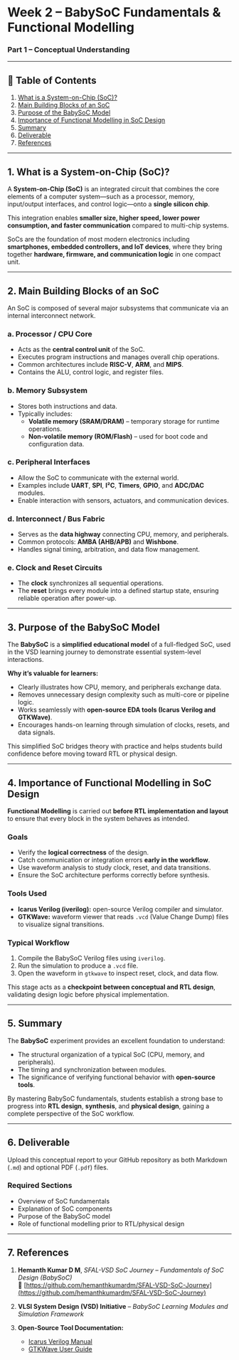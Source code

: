 # Week 2 – BabySoC Fundamentals & Functional Modelling  
### **Part 1 – Conceptual Understanding**

---

## 📑 **Table of Contents**

1. [What is a System-on-Chip (SoC)?](#1-what-is-a-system-on-chip-soc)  
2. [Main Building Blocks of an SoC](#2-main-building-blocks-of-an-soc)  
3. [Purpose of the BabySoC Model](#3-purpose-of-the-babysoc-model)  
4. [Importance of Functional Modelling in SoC Design](#4-importance-of-functional-modelling-in-soc-design)  
5. [Summary](#5-summary)  
6. [Deliverable](#6-deliverable)  
7. [References](#7-references)

---

## 1. What is a System-on-Chip (SoC)?

A **System-on-Chip (SoC)** is an integrated circuit that combines the core elements of a computer system—such as a processor, memory, input/output interfaces, and control logic—onto a **single silicon chip**.  

This integration enables **smaller size, higher speed, lower power consumption, and faster communication** compared to multi-chip systems.  

SoCs are the foundation of most modern electronics including **smartphones, embedded controllers, and IoT devices**, where they bring together **hardware, firmware, and communication logic** in one compact unit.

---

## 2. Main Building Blocks of an SoC

An SoC is composed of several major subsystems that communicate via an internal interconnect network.

### **a. Processor / CPU Core**
- Acts as the **central control unit** of the SoC.  
- Executes program instructions and manages overall chip operations.  
- Common architectures include **RISC-V**, **ARM**, and **MIPS**.  
- Contains the ALU, control logic, and register files.

### **b. Memory Subsystem**
- Stores both instructions and data.  
- Typically includes:  
  - **Volatile memory (SRAM/DRAM)** – temporary storage for runtime operations.  
  - **Non-volatile memory (ROM/Flash)** – used for boot code and configuration data.

### **c. Peripheral Interfaces**
- Allow the SoC to communicate with the external world.  
- Examples include **UART**, **SPI**, **I²C**, **Timers**, **GPIO**, and **ADC/DAC** modules.  
- Enable interaction with sensors, actuators, and communication devices.

### **d. Interconnect / Bus Fabric**
- Serves as the **data highway** connecting CPU, memory, and peripherals.  
- Common protocols: **AMBA (AHB/APB)** and **Wishbone**.  
- Handles signal timing, arbitration, and data flow management.

### **e. Clock and Reset Circuits**
- The **clock** synchronizes all sequential operations.  
- The **reset** brings every module into a defined startup state, ensuring reliable operation after power-up.

---

## 3. Purpose of the BabySoC Model

The **BabySoC** is a **simplified educational model** of a full-fledged SoC, used in the VSD learning journey to demonstrate essential system-level interactions.  

**Why it’s valuable for learners:**
- Clearly illustrates how CPU, memory, and peripherals exchange data.  
- Removes unnecessary design complexity such as multi-core or pipeline logic.  
- Works seamlessly with **open-source EDA tools (Icarus Verilog and GTKWave)**.  
- Encourages hands-on learning through simulation of clocks, resets, and data signals.  

This simplified SoC bridges theory with practice and helps students build confidence before moving toward RTL or physical design.

---

## 4. Importance of Functional Modelling in SoC Design

**Functional Modelling** is carried out **before RTL implementation and layout** to ensure that every block in the system behaves as intended.

### **Goals**
- Verify the **logical correctness** of the design.  
- Catch communication or integration errors **early in the workflow**.  
- Use waveform analysis to study clock, reset, and data transitions.  
- Ensure the SoC architecture performs correctly before synthesis.

### **Tools Used**
- **Icarus Verilog (iverilog):** open-source Verilog compiler and simulator.  
- **GTKWave:** waveform viewer that reads `.vcd` (Value Change Dump) files to visualize signal transitions.

### **Typical Workflow**
1. Compile the BabySoC Verilog files using `iverilog`.  
2. Run the simulation to produce a `.vcd` file.  
3. Open the waveform in `gtkwave` to inspect reset, clock, and data flow.  

This stage acts as a **checkpoint between conceptual and RTL design**, validating design logic before physical implementation.

---

## 5. Summary

The **BabySoC** experiment provides an excellent foundation to understand:
- The structural organization of a typical SoC (CPU, memory, and peripherals).  
- The timing and synchronization between modules.  
- The significance of verifying functional behavior with **open-source tools**.  

By mastering BabySoC fundamentals, students establish a strong base to progress into **RTL design**, **synthesis**, and **physical design**, gaining a complete perspective of the SoC workflow.

---

## 6. Deliverable

Upload this conceptual report to your GitHub repository as both Markdown (`.md`) and optional PDF (`.pdf`) files.

### **Required Sections**
- Overview of SoC fundamentals  
- Explanation of SoC components  
- Purpose of the BabySoC model  
- Role of functional modelling prior to RTL/physical design  

---

## 7. References

1. **Hemanth Kumar D M**, *SFAL-VSD SoC Journey – Fundamentals of SoC Design (BabySoC)*  
   🔗 [https://github.com/hemanthkumardm/SFAL-VSD-SoC-Journey](https://github.com/hemanthkumardm/SFAL-VSD-SoC-Journey)

2. **VLSI System Design (VSD) Initiative** – *BabySoC Learning Modules and Simulation Framework*  

3. **Open-Source Tool Documentation:**  
   - [Icarus Verilog Manual](https://steveicarus.github.io/iverilog/)  
   - [GTKWave User Guide](https://gtkwave.sourceforge.net/)

